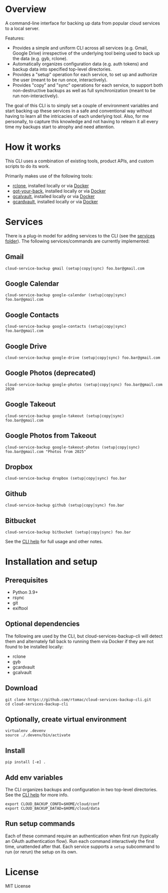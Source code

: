 # Overview

A command-line interface for backing up data from popular cloud services to a local server.

Features:
- Provides a simple and uniform CLI across all services (e.g. Gmail, Google Drive) irrespective of the underlying tool being used to back up the data (e.g. gyb, rclone).
- Automatically organizes configuration data (e.g. auth tokens) and backup data into specified top-level directories.
- Provides a "setup" operation for each service, to set up and authorize the user (meant to be run once, interactively).
- Provides "copy" and "sync" operations for each service, to support both non-destructive backups as well as full synchronization (meant to be run non-interactively).

The goal of this CLI is to simply set a couple of environment variables and start backing up these services in a safe and conventional way without having to learn all the intricacies of each underlying tool. Also, for me personally, to capture this knowledge and not having to relearn it all every time my backups start to atrophy and need attention.

# How it works

This CLI uses a combination of existing tools, product APIs, and custom scripts to do its work.

Primarily makes use of the following tools:
- [rclone](http://rclone.org/), installed locally or via [Docker](https://hub.docker.com/r/rclone/rclone/)
- [got-your-back](https://github.com/GAM-team/got-your-back), installed locally or via [Docker](https://hub.docker.com/r/awbn/gyb)
- [gcalvault](https://github.com/rtomac/gcalvault), installed locally or via [Docker](https://hub.docker.com/r/rtomac/gcalvault)
- [gcardvault](https://github.com/rtomac/gcardvault), installed locally or via [Docker](https://hub.docker.com/r/rtomac/gcardvault)

# Services

There is a plug-in model for adding services to the CLI (see the [services folder](src/cloud_services_backup_cli/services)). The following services/commands are currently implemented:

## Gmail
`cloud-service-backup gmail (setup|copy|sync) foo.bar@gmail.com`

## Google Calendar
`cloud-service-backup google-calendar (setup|copy|sync) foo.bar@gmail.com`

## Google Contacts
`cloud-service-backup google-contacts (setup|copy|sync) foo.bar@gmail.com`

## Google Drive
`cloud-service-backup google-drive (setup|copy|sync) foo.bar@gmail.com`

## Google Photos (deprecated)
`cloud-service-backup google-photos (setup|copy|sync) foo.bar@gmail.com 2020`

## Google Takeout
`cloud-service-backup google-takeout (setup|copy|sync) foo.bar@gmail.com`

## Google Photos from Takeout
`cloud-service-backup google-takeout-photos (setup|copy|sync) foo.bar@gmail.com "Photos from 2025"`

## Dropbox
`cloud-service-backup dropbox (setup|copy|sync) foo.bar`

## Github
`cloud-service-backup github (setup|copy|sync) foo.bar`

## Bitbucket
`cloud-service-backup bitbucket (setup|copy|sync) foo.bar`

See the [CLI help](src/cloud_services_backup_cli/USAGE.txt) for full usage and other notes.

# Installation and setup

## Prerequisites
- Python 3.9+
- rsync
- git
- exiftool

## Optional dependencies
The following are used by the CLI, but cloud-services-backup-cli will detect them and alternately fall back to running them via Docker if they are not found to be installed locally:
- rclone
- gyb
- gcardvault
- gcalvault

## Download
```
git clone https://github.com/rtomac/cloud-services-backup-cli.git
cd cloud-services-backup-cli
```

## Optionally, create virtual environment
```
virtualenv .devenv
source ./.devenv/bin/activate
```

## Install
```
pip install [-e] .
```

## Add env variables

The CLI organizes backups and configuration in two top-level directories. See the [CLI help](src/cloud_services_backup_cli/USAGE.txt) for more info.

```
export CLOUD_BACKUP_CONFD=$HOME/cloud/conf
export CLOUD_BACKUP_DATAD=$HOME/cloud/data
```

## Run setup commands

Each of these command require an authentication when first run (typically
an OAuth authentication flow). Run each command interactively the first time,
unattended after that. Each service supports a `setup` subcommand to
run (or rerun) the setup on its own.

# License

MIT License
